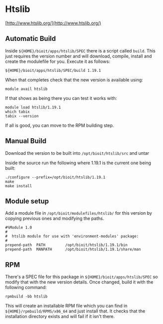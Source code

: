 # Htslib

[http://www.htslib.org/](http://www.htslib.org/)

## Automatic Build

Inside `${HOME}/bioit/apps/htslib/SPEC` there is a script called `build`. This just requires the version number and will download, compile, install and create the modulefile for you. Execute it as follows:

    ${HOME}/bioit/apps/htslib/SPEC/build 1.19.1

When that completes check that the new version is available using:

    module avail htslib

If that shows as being there you can test it works with:

    module load htslib/1.19.1
    which tabix
    tabix --version

If all is good, you can move to the RPM building step.

## Manual Build

Download the version to be built into `/opt/bioit/htslib/src` and untar

Inside the source run the following where 1.19.1 is the current one being built:

    ./configure --prefix=/opt/bioit/htslib/1.19.1
    make
    make install

## Module setup

Add a module file in `/opt/bioit/modulefiles/htslib/` for this version by copying previous ones and modifying the paths.

    #%Module 1.0
    #
    #  htslib module for use with 'environment-modules' package:
    #
    prepend-path  PATH         /opt/bioit/htslib/1.19.1/bin
    prepend-path  MANPATH      /opt/bioit/htslib/1.19.1/share/man

## RPM

There's a SPEC file for this package in `${HOME}/bioit/apps/htslib/SPEC` so modify that with the new version details. Once changed, build it with the following command:

    rpmbuild -bb htslib

This will create an installable RPM file which you can find in `${HOME}/rpmbuild/RPMS/x86_64` and just install that. It checks that the installation directory exists and will fail if it isn't there.
